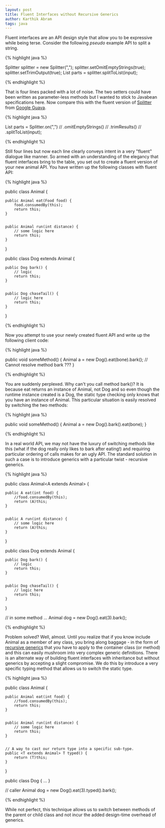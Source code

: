 ```yaml
---
layout: post
title: Fluent Interfaces without Recursive Generics
author: Karthik Abram
tags: java 
---
```


Fluent interfaces are an API design style that allow you to be expressive while being terse. Consider the following *pseudo* example API to split a string.

{% highlight java %}

Splitter splitter = new Splitter(",");
splitter.setOmitEmptyStrings(true);
splitter.setTrimOutput(true);
List<String> parts = splitter.splitToList(input);

{% endhighlight %}

That is four lines packed with a lot of noise. The two setters could have been written as parameter-less methods but I wanted to stick to Javabean specifications here. Now compare this with the fluent version of [Splitter](https://github.com/google/guava/wiki/StringsExplained#splitter) from [Google Guava](https://github.com/google/guava).

{% highlight java %}

List<String> parts = Splitter.on(",") //
	.omitEmptyStrings() //
	.trimResults() //
	.splitToList(input);

{% endhighlight %}

Still four lines but now each line clearly conveys intent in a very "fluent" dialogue like manner. So armed with an understanding of the elegancy that fluent interfaces bring to the table, you set out to create a fluent version of your new animal API. You have written up the following classes with fluent API:

{% highlight java %}

public class Animal {

    public Animal eat(Food food) {
        food.consumedBy(this);
        return this;
    }
    
    
    public Animal run(int distance) {
        // some logic here
        return this;
    }
}

public class Dog extends Animal {
    
    public Dog bark() {
        // logic
        return this;
    }
    
    
    public Dog chaseTail() {
        // logic here
        return this;
    }
}

{% endhighlight %}

Now you attempt to use your newly created fluent API and write up the following client code:

{% highlight java %}

public void someMethod() {
	Animal a = new Dog().eat(bone).bark(); // Cannot resolve method bark ???
}

{% endhighlight %}

You are suddenly perplexed. Why can't you call method bark()? It is because eat returns an instance of Animal, not Dog and so even though the runtime instance created is a Dog, the static type checking only knows that you have an instance of Animal. This particular situation is easily resolved by switching the two methods:

{% highlight java %}

public void someMethod() {
	Animal a = new Dog().bark().eat(bone);
}

{% endhighlight %}

In a real world API, we may not have the luxury of switching methods like this (what if the dog really only likes to bark after eating!) and requiring particular ordering of calls makes for an ugly API. The standard solution in such a case is to introduce generics with a particular twist - recursive generics.


{% highlight java %}

public class Animal<A extends Animal<A>> {

    public A eat(int food) {
        //food.consumedBy(this);
        return (A)this;
    }


    public A run(int distance) {
        // some logic here
        return (A)this;
    }
}

public class Dog extends Animal<Dog> {

    public Dog bark() {
        // logic
        return this;
    }


    public Dog chaseTail() {
        // logic here
        return this;
    }
}

// in some method ...
Animal<Dog> dog = new Dog().eat(3).bark();

{% endhighlight %}

Problem solved? Well, almost. Until you realize that if you know include Animal as a member of any class, you bring along baggage - in the form of [recursive generics](http://stackoverflow.com/questions/26304527/recursive-generic-and-fluent-interface) that you have to apply to the container class (or method) and this can easily mushroom into very complex generic definitions. There is an alternate way of building fluent interfaces with inheritance but without generics by accepting a slight compromise. We do this by introduce a very specific typing method that allows us to switch the static type.

{% highlight java %}

public class Animal {

    public Animal eat(int food) {
        //food.consumedBy(this);
        return this;
    }


    public Animal run(int distance) {
        // some logic here
        return this;
    }


    // A way to cast our return type into a specific sub-type.
    public <T extends Animal> T typed() {
        return (T)this;
    }
}

public class Dog {
	...
}

// caller
Animal dog = new Dog().eat(3).<Dog>typed().bark();

{% endhighlight %}

While not perfect, this technique allows us to switch between methods of the parent or child class and not incur the added design-time overhead of generics.

